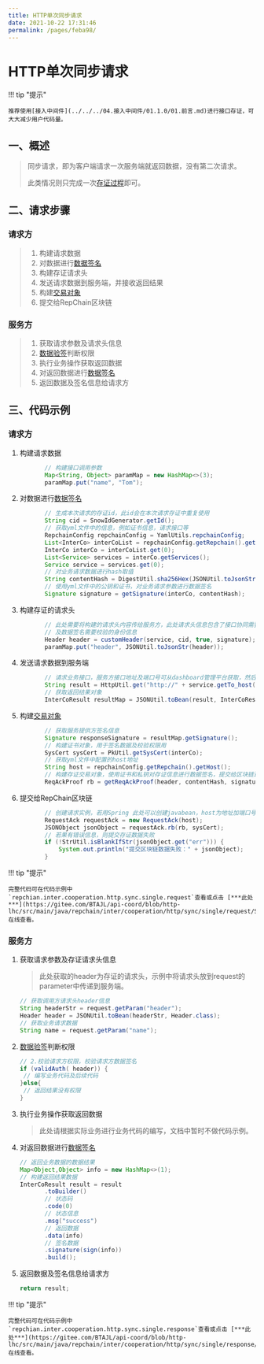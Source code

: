 ```yaml
---
title: HTTP单次同步请求
date: 2021-10-22 17:31:46
permalink: /pages/feba98/
---
```


# HTTP单次同步请求

!!! tip "提示"

    推荐使用[接入中间件](../../../04.接入中间件/01.1.0/01.前言.md)进行接口存证，可大大减少用户代码量。



## 一、概述

> 同步请求，即为客户端请求一次服务端就返回数据，没有第二次请求。
>
> 此类情况则只完成一次[存证过程](../../01.前言.md#二、存证过程-概要)即可。

## 二、请求步骤

### **请求方**

> 1. 构建请求数据
> 2. 对数据进行[数据签名](../../../01.开始/01.引言.md#数据签名)
> 3. 构建存证请求头
> 4. 发送请求数据到服务端，并接收返回结果
> 6. 构建[交易对象](../../../01.开始/01.引言.md#交易对象)
> 7. 提交给RepChain区块链

### **服务方**

> 1. 获取请求参数及请求头信息
> 2. [数据验签](../../../01.开始/01.引言.md#数据验签)判断权限
> 3. 执行业务操作获取返回数据
> 4. 对返回数据进行[数据签名](../../../01.开始/01.引言.md#数据签名)
> 5. 返回数据及签名信息给请求方

## 三、代码示例

### **请求方**

1. 构建请求数据

    ```java linenums="1"
           // 构建接口调用参数
           Map<String, Object> paramMap = new HashMap<>(3);
           paramMap.put("name", "Tom");
    ```

2. 对数据进行[数据签名](../../../01.开始/01.引言.md#数据签名)

    ```java linenums="1"
           // 生成本次请求的存证id，此id会在本次请求存证中重复使用
           String cid = SnowIdGenerator.getId();
           // 获取yml文件中的信息，例如证书信息，请求接口等
           RepchainConfig repchainConfig = YamlUtils.repchainConfig;
           List<InterCo> interCoList = repchainConfig.getRepchain().getInterCo();
           InterCo interCo = interCoList.get(0);
           List<Service> services = interCo.getServices();
           Service service = services.get(0);
           // 对业务请求数据进行hash取值
           String contentHash = DigestUtil.sha256Hex(JSONUtil.toJsonStr(paramMap));
           // 使用yml文件中的公钥和证书，对业务请求参数进行数据签名
           Signature signature = getSignature(interCo, contentHash);
    ```

3. 构建存证的请求头

    ```java linenums="1"
           // 此处需要将构建的请求头内容传给服务方，此处请求头信息包含了接口协同需要存证的信息
           // 及数据签名需要校验的身份信息
           Header header = customHeader(service, cid, true, signature);
           paramMap.put("header", JSONUtil.toJsonStr(header));
    ```

4. 发送请求数据到服务端

    ```java linenums="1"
           // 请求业务接口，服务方接口地址及端口号可从dashboard管理平台获取，然后将端口号和地址写入到yml文件中
           String result = HttpUtil.get("http://" + service.getTo_host() + ":" + service.getTo_port() + "/info", paramMap);
           // 获取返回结果对象
           InterCoResult resultMap = JSONUtil.toBean(result, InterCoResult.class);
    ```


5. 构建[交易对象](../../../01.开始/01.引言.md#交易对象)

    ```java linenums="1"
           // 获取服务提供方签名信息
           Signature responseSignature = resultMap.getSignature();
           // 构建证书对象，用于签名数据及校验权限用
           SysCert sysCert = PkUtil.getSysCert(interCo);
           // 获取yml文件中配置的host地址
           String host = repchainConfig.getRepchain().getHost();
           // 构建存证交易对象，使用证书和私钥对存证信息进行数据签名，提交给区块链进行存证
           ReqAckProof rb = getReqAckProof(header, contentHash, signature, responseSignature);
    ```

6. 提交给RepChain区块链

    ```java linenums="1"
           // 创建请求实例，若用Spring 此处可以创建javabean，host为地址加端口号，例：127.0.0.1:8080
           RequestAck requestAck = new RequestAck(host);
           JSONObject jsonObject = requestAck.rb(rb, sysCert);
           // 若果有错误信息，则提交存证数据失败
           if (!StrUtil.isBlankIfStr(jsonObject.get("err"))) {
               System.out.println("提交区块链数据失败：" + jsonObject);
           }
    ```

!!! tip "提示"

    完整代码可在代码示例中`repchian.inter.cooperation.http.sync.single.request`查看或点击 [***此处***](https://gitee.com/BTAJL/api-coord/blob/http-lhc/src/main/java/repchain/inter/cooperation/http/sync/single/request/SyncClient.java) 在线查看。



### **服务方**

1. 获取请求参数及存证请求头信息

    > 此处获取的header为存证的请求头，示例中将请求头放到request的parameter中传递到服务端。

    ```java linenums="1"
    // 获取调用方请求头header信息
    String headerStr = request.getParam("header");
    Header header = JSONUtil.toBean(headerStr, Header.class);
    // 获取业务请求数据
    String name = request.getParam("name");
    ```

2. [数据验签](../../../01.开始/01.引言.md#数据验签)判断权限

    ```java linenums="1"
    // 2.校验请求方权限，校验请求方数据签名
    if (validAuth( header)) {
     // 编写业务代码及后续代码
    }else{
     // 返回结果没有权限
    }
    ```

3. 执行业务操作获取返回数据

    > 此处请根据实际业务进行业务代码的编写，文档中暂时不做代码示例。

4. 对返回数据进行[数据签名](../../../01.开始/01.引言.md#数据签名)

    ```java linenums="1"
    // 返回业务数据的数据结果
    Map<Object,Object> info = new HashMap<>(1);
    // 构建返回结果数据
    InterCoResult result = result
           .toBuilder()
           // 状态码
           .code(0)
           // 状态信息
           .msg("success")
           // 返回数据
           .data(info)
           // 签名数据
           .signature(sign(info))
           .build();
    ```

5. 返回数据及签名信息给请求方

    ```java linenums="1"
    return result;
    ```


!!! tip "提示"

    完整代码可在代码示例中`repchian.inter.cooperation.http.sync.single.response`查看或点击 [***此处***](https://gitee.com/BTAJL/api-coord/blob/http-lhc/src/main/java/repchain/inter/cooperation/http/sync/single/response/SyncServer.java) 在线查看。

